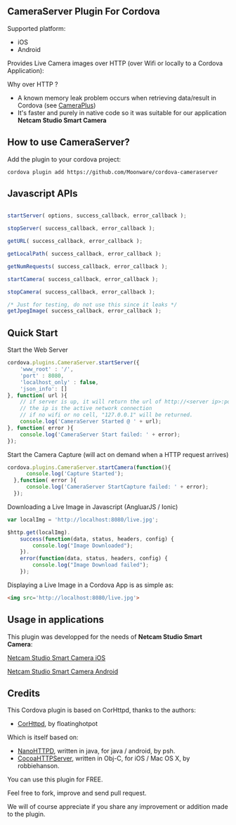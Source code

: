 ## CameraServer Plugin For Cordova ##

Supported platform:
* iOS
* Android

Provides Live Camera images over HTTP (over Wifi or locally to a Cordova Application):

Why over HTTP ?

* A known memory leak problem occurs when retrieving data/result in Cordova (see [CameraPlus](https://github.com/Moonware/cordova-cameraplus/))
* It's faster and purely in native code so it was suitable for our application <strong>Netcam Studio Smart Camera</strong>

## How to use CameraServer? ##

Add the plugin to your cordova project:

    cordova plugin add https://github.com/Moonware/cordova-cameraserver   
    
## Javascript APIs ##

```javascript

startServer( options, success_callback, error_callback );

stopServer( success_callback, error_callback );

getURL( success_callback, error_callback );

getLocalPath( success_callback, error_callback );

getNumRequests( success_callback, error_callback );

startCamera( success_callback, error_callback );

stopCamera( success_callback, error_callback );

/* Just for testing, do not use this since it leaks */
getJpegImage( success_callback, error_callback );

```

## Quick Start ##

Start the Web Server

```javascript
cordova.plugins.CameraServer.startServer({
    'www_root' : '/',
    'port' : 8080,
    'localhost_only' : false,
    'json_info': []
}, function( url ){
    // if server is up, it will return the url of http://<server ip>:port/
    // the ip is the active network connection
    // if no wifi or no cell, "127.0.0.1" will be returned.
    console.log('CameraServer Started @ ' + url); 
}, function( error ){
    console.log('CameraServer Start failed: ' + error);
});
```

Start the Camera Capture (will act on demand when a HTTP request arrives)

```javascript
cordova.plugins.CameraServer.startCamera(function(){
      console.log('Capture Started');
  },function( error ){
      console.log('CameraServer StartCapture failed: ' + error);
  });
```

Downloading a Live Image in Javascript (AngluarJS / Ionic)

```javascript
var localImg = 'http://localhost:8080/live.jpg';

$http.get(localImg).
    success(function(data, status, headers, config) {
        console.log("Image Downloaded");
    }).
    error(function(data, status, headers, config) {
        console.log("Image Download failed");
    });
```

Displaying a Live Image in a Cordova App is as simple as:

```html
<img src='http://localhost:8080/live.jpg'>
```

## Usage in applications ##

This plugin was developped for the needs of <strong>Netcam Studio Smart Camera</strong>:

[Netcam Studio Smart Camera iOS](https://itunes.apple.com/us/app/netcam-studio-smart-camera/id974703108)

[Netcam Studio Smart Camera Android](https://play.google.com/store/apps/details?id=com.moonware.smart&hl=en)

## Credits ##

This Cordova plugin is  based on CorHttpd, thanks to the authors:

* [CorHttpd](https://github.com/floatinghotpot/cordova-httpd), by floatinghotpot

Which is itself based on:

* [NanoHTTPD](https://github.com/NanoHttpd/nanohttpd), written in java, for java / android, by psh.
* [CocoaHTTPServer](https://github.com/robbiehanson/CocoaHTTPServer), written in Obj-C, for iOS / Mac OS X, by robbiehanson.

You can use this plugin for FREE. 

Feel free to fork, improve and send pull request. 

We will of course appreciate if you share any improvement or addition made to the plugin.
